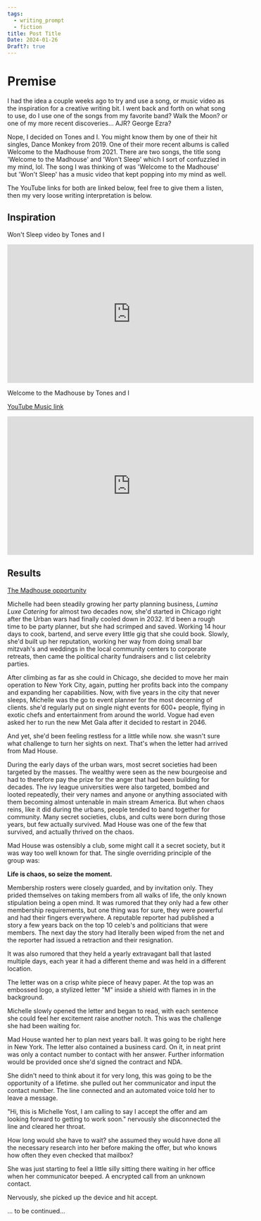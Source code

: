 ```yaml
---
tags:
  - writing_prompt
  - fiction
title: Post Title
Date: 2024-01-26
Draft?: true
---
```

# Premise

I had the idea a couple weeks ago to try and use a song, or music video as the inspiration for a creative writing bit. I went back and forth on what song to use, do I use one of the songs from my favorite band? Walk the Moon? or one of my more recent discoveries... AJR? George Ezra?

Nope, I decided on Tones and I. You might know them by one of their hit singles, Dance Monkey from 2019. One of their more recent albums is called Welcome to the Madhouse from 2021. There are two songs, the title song 'Welcome to the Madhouse' and 'Won't Sleep' which I sort of confuzzled in my mind, lol. The song I was thinking of was 'Welcome to the Madhouse' but 'Won't Sleep' has a music video that kept popping into my mind as well.

The YouTube links for both are linked below, feel free to give them a listen, then my very loose writing interpretation is below.

## Inspiration

Won't Sleep video by Tones and I
<iframe width="560" height="315" src="https://www.youtube.com/embed/4tIAIoUar3E?si=IKVnLZTPzsYCdrcA" title="YouTube video player" frameborder="0" allow="accelerometer; autoplay; clipboard-write; encrypted-media; gyroscope; picture-in-picture; web-share" referrerpolicy="strict-origin-when-cross-origin" allowfullscreen></iframe>

Welcome to the Madhouse by Tones and I

[YouTube Music link](https://music.youtube.com/watch?v=UakmbIHIMD0&si=CzSxBmfHTdbgG9YJ)
<iframe width="560" height="315" src="https://www.youtube.com/embed/8NDGrkz9jck?si=TZSDdl8yvuied6C5" title="YouTube video player" frameborder="0" allow="accelerometer; autoplay; clipboard-write; encrypted-media; gyroscope; picture-in-picture; web-share" referrerpolicy="strict-origin-when-cross-origin" allowfullscreen></iframe>

## Results

<u>The Madhouse opportunity</u>

Michelle had been steadily growing her party planning business, *Lumina Luxe Catering* for almost two decades now, she'd started in Chicago right after the Urban wars had finally cooled down in 2032. It'd been a rough time to be party planner, but she had scrimped and saved. Working 14 hour days to cook, bartend, and serve every little gig that she could book. Slowly, she'd built up her reputation, working her way from doing small bar mitzvah's and weddings in the local community centers to corporate retreats, then came the political charity fundraisers and c list celebrity parties.

After climbing as far as she could in Chicago, she decided to move her main operation to New York City, again, putting her profits back into the company and expanding her capabilities. Now, with five years in the city that never sleeps, Michelle was the go to event planner for the most decerning of clients. she'd regularly put on single night events for 600+ people, flying in exotic chefs and entertainment from around the world. Vogue had even asked her to run the new Met Gala after it decided to restart in 2046.

And yet, she'd been feeling restless for a little while now. she wasn't sure what challenge to turn her sights on next. That's when the letter had arrived from Mad House.

During the early days of the urban wars, most secret societies had been targeted by the masses. The wealthy were seen as the new bourgeoise and had to therefore pay the prize for the anger that had been building for decades. The ivy league universities were also targeted, bombed and looted repeatedly, their very names and anyone or anything associated with them becoming almost untenable in main stream America. But when chaos reins, like it did during the urbans, people tended to band together for community. Many secret societies, clubs, and cults were born during those years, but few actually survived. Mad House was one of the few that survived, and actually thrived on the chaos.

Mad House was ostensibly a club, some might call it a secret society, but it was way too well known for that. The single overriding principle of the group was: 

 **Life is chaos, so seize the moment.**

Membership rosters were closely guarded, and by invitation only. They prided themselves on taking members from all walks of life, the only known stipulation being a open mind. It was rumored that they only had a few other membership requirements, but one thing was for sure, they were powerful and had their fingers everywhere. A reputable reporter had published a story a few years back on the top 10 celeb's and politicians that were members. The next day the story had literally been wiped from the net and the reporter had issued a retraction and their resignation.  

It was also rumored that they held a yearly extravagant ball that lasted multiple days, each year it had a different theme and was held in a different location.

The letter was on a crisp white piece of heavy paper. At the top was an embossed logo, a stylized letter "M" inside a shield with flames in in the background.

Michelle slowly opened the letter and began to read, with each sentence she could feel her excitement raise another notch. This was the challenge she had been waiting for.

Mad House wanted her to plan next years ball. It was going to be right here in New York. The letter also contained a business card. On it, in neat print was only a contact number to contact with her answer. Further information would be provided once she'd signed the contract and NDA.

She didn't need to think about it for very long, this was going to be the opportunity of a lifetime. she pulled out her communicator and input the contact number. The line connected and an automated voice told her to leave a message.

"Hi, this is Michelle Yost, I am calling to say I accept the offer and am looking forward to getting to work soon." nervously she disconnected the line and cleared her throat. 

How long would she have to wait? she assumed they would have done all the necessary research into her before making the offer, but who knows how often they even checked that mailbox?

She was just starting to feel a little silly sitting there waiting in her office when her communicator beeped. A encrypted call from an unknown contact.

Nervously, she picked up the device and hit accept.



... to be continued...
